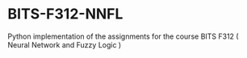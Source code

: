 # BITS-F312-NNFL
Python implementation of the assignments for the course BITS F312 ( Neural Network and Fuzzy Logic )
